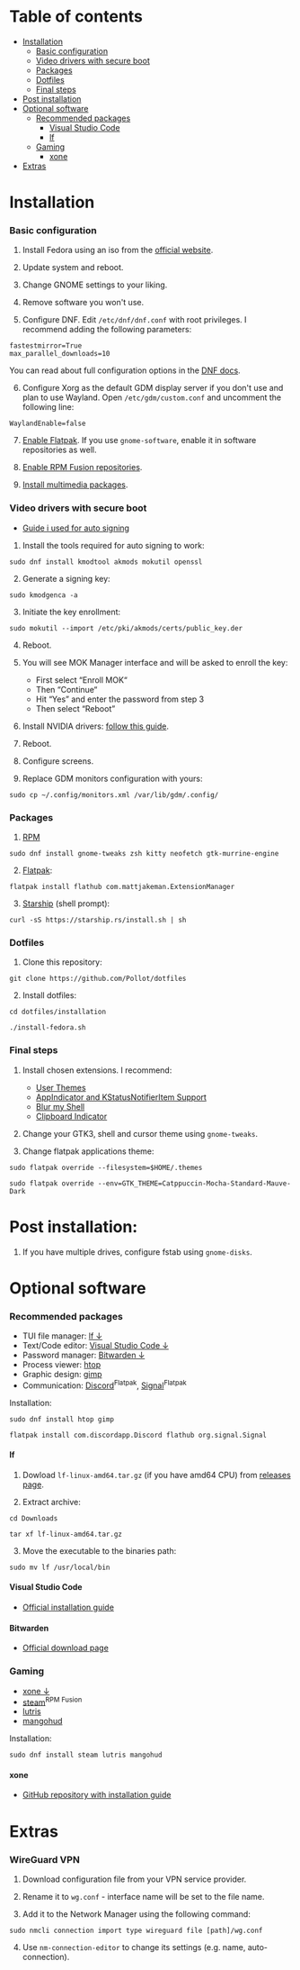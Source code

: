 # Table of contents
- [Installation](#installation)
    - [Basic configuration](#basic-configuration)
    - [Video drivers with secure boot](#video-drivers-with-secure-boot)
    - [Packages](#packages)
    - [Dotfiles](#dotfiles)
    - [Final steps](#final-steps)
- [Post installation](#post-installation)
- [Optional software](#optional-software)
    - [Recommended packages](#recommended-packages)
        - [Visual Studio Code](#visual-studio-code)
        - [lf](#lf)
    - [Gaming](#gaming)
        - [xone](#xone)
- [Extras](#extras)

# Installation

### Basic configuration
1. Install Fedora using an iso from the [official website](https://getfedora.org/).

2. Update system and reboot.

3. Change GNOME settings to your liking.

4. Remove software you won't use.

5. Configure DNF. Edit ```/etc/dnf/dnf.conf``` with root privileges. I recommend adding the following parameters:
```
fastestmirror=True
max_parallel_downloads=10
```
You can read about full configuration options in the [DNF docs](https://dnf.readthedocs.io/en/latest/conf_ref.html).

6. Configure Xorg as the default GDM display server if you don't use and plan to use Wayland. Open ```/etc/gdm/custom.conf``` and uncomment the following line:
```
WaylandEnable=false
```

7. [Enable Flatpak](https://flatpak.org/setup/Fedora). If you use ```gnome-software```, enable it in software repositories as well.

8. [Enable RPM Fusion repositories](https://rpmfusion.org/Configuration).

9. [Install multimedia packages](https://rpmfusion.org/Howto/Multimedia).

### Video drivers with secure boot
- [Guide i used for auto signing](https://blog.monosoul.dev/2022/05/17/automatically-sign-nvidia-kernel-module-in-fedora-36/)

1. Install the tools required for auto signing to work:
```
sudo dnf install kmodtool akmods mokutil openssl
```

2. Generate a signing key:
```
sudo kmodgenca -a
```

3. Initiate the key enrollment:
```
sudo mokutil --import /etc/pki/akmods/certs/public_key.der
```

4. Reboot.

5. You will see MOK Manager interface and will be asked to enroll the key:
    - First select “Enroll MOK“
    - Then “Continue“
    - Hit “Yes” and enter the password from step 3
    - Then select “Reboot”

6. Install NVIDIA drivers: [follow this guide](https://rpmfusion.org/Howto/NVIDIA).

7. Reboot.

8. Configure screens.

9. Replace GDM monitors configuration with yours:
```
sudo cp ~/.config/monitors.xml /var/lib/gdm/.config/ 
```

### Packages
1. [RPM](https://packages.fedoraproject.org/)
```
sudo dnf install gnome-tweaks zsh kitty neofetch gtk-murrine-engine
```

2. [Flatpak](https://flatpak.org/):
```
flatpak install flathub com.mattjakeman.ExtensionManager
```

3. [Starship](https://starship.rs/) (shell prompt):
```
curl -sS https://starship.rs/install.sh | sh
```

### Dotfiles
1. Clone this repository:
```
git clone https://github.com/Pollot/dotfiles
```

2. Install dotfiles:
```
cd dotfiles/installation

./install-fedora.sh
```

### Final steps
1. Install chosen extensions. I recommend:
    - [User Themes](https://extensions.gnome.org/extension/19/user-themes/)
    - [AppIndicator and KStatusNotifierItem Support](https://extensions.gnome.org/extension/615/appindicator-support/)
    - [Blur my Shell](https://extensions.gnome.org/extension/3193/blur-my-shell/)
    - [Clipboard Indicator](https://extensions.gnome.org/extension/779/clipboard-indicator/)
 
2. Change your GTK3, shell and cursor theme using ```gnome-tweaks```.

3. Change flatpak applications theme:
```
sudo flatpak override --filesystem=$HOME/.themes

sudo flatpak override --env=GTK_THEME=Catppuccin-Mocha-Standard-Mauve-Dark
```

# Post installation:

1. If you have multiple drives, configure fstab using ```gnome-disks```.

# Optional software

### Recommended packages
- TUI file manager: [lf &darr;](#lf)
- Text/Code editor: [Visual Studio Code &darr;](#visual-studio-code)
- Password manager: [Bitwarden &darr;](#bitwarden)
- Process viewer: [htop](https://packages.fedoraproject.org/pkgs/htop/htop/)
- Graphic design: [gimp](https://packages.fedoraproject.org/pkgs/gimp/gimp/)
- Communication: [Discord](https://flathub.org/apps/details/com.discordapp.Discord)<sup>Flatpak</sup>, [Signal](https://flathub.org/apps/details/org.signal.Signal)<sup>Flatpak</sup>

Installation:
```
sudo dnf install htop gimp

flatpak install com.discordapp.Discord flathub org.signal.Signal
```

#### lf
1. Dowload  ```lf-linux-amd64.tar.gz``` (if you have amd64 CPU) from [releases page](https://github.com/gokcehan/lf/releases).

2. Extract archive:
```
cd Downloads

tar xf lf-linux-amd64.tar.gz
```

3. Move the executable to the binaries path:
```
sudo mv lf /usr/local/bin
```

#### Visual Studio Code
- [Official installation guide](https://code.visualstudio.com/docs/setup/linux)

#### Bitwarden
- [Official download page](https://bitwarden.com/download/)

### Gaming
- [xone &darr;](#xone)
- [steam](https://store.steampowered.com/)<sup>RPM Fusion</sup>
- [lutris](https://packages.fedoraproject.org/pkgs/lutris/lutris/)
- [mangohud](https://packages.fedoraproject.org/pkgs/mangohud/mangohud/)

Installation:
```
sudo dnf install steam lutris mangohud
```

#### xone
- [GitHub repository with installation guide](https://github.com/medusalix/xone)

# Extras

### WireGuard VPN

1. Download configuration file from your VPN service provider.

2. Rename it to ```wg.conf``` - interface name will be set to the file name.

3. Add it to the Network Manager using the following command:
```
sudo nmcli connection import type wireguard file [path]/wg.conf
```

4. Use ```nm-connection-editor``` to change its settings (e.g. name, auto-connection).